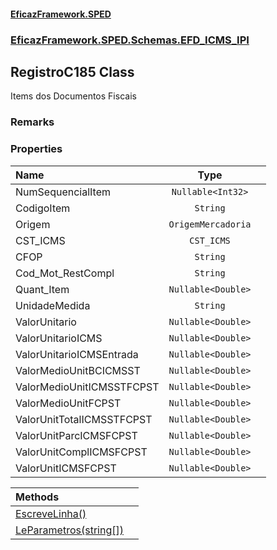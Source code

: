 #### [EficazFramework.SPED](EficazFrameworkSPED.md 'EficazFramework SPED')
### [EficazFramework.SPED.Schemas.EFD_ICMS_IPI](EficazFramework.SPED.Schemas.EFD_ICMS_IPI.md 'EficazFramework.SPED.Schemas.EFD_ICMS_IPI')

## RegistroC185 Class

Items dos Documentos Fiscais

### Remarks
### Properties

| Name | Type | |
| :--- | :---: | :--- |
| NumSequencialItem | `Nullable<Int32>` |  |
| CodigoItem | `String` |  |
| Origem | `OrigemMercadoria` |  |
| CST_ICMS | `CST_ICMS` |  |
| CFOP | `String` |  |
| Cod_Mot_RestCompl | `String` |  |
| Quant_Item | `Nullable<Double>` |  |
| UnidadeMedida | `String` |  |
| ValorUnitario | `Nullable<Double>` |  |
| ValorUnitarioICMS | `Nullable<Double>` |  |
| ValorUnitarioICMSEntrada | `Nullable<Double>` |  |
| ValorMedioUnitBCICMSST | `Nullable<Double>` |  |
| ValorMedioUnitICMSSTFCPST | `Nullable<Double>` |  |
| ValorMedioUnitFCPST | `Nullable<Double>` |  |
| ValorUnitTotalICMSSTFCPST | `Nullable<Double>` |  |
| ValorUnitParcICMSFCPST | `Nullable<Double>` |  |
| ValorUnitComplICMSFCPST | `Nullable<Double>` |  |
| ValorUnitICMSFCPST | `Nullable<Double>` |  |

| Methods | |
| :--- | :--- |
| [EscreveLinha()](EficazFramework.SPED.Schemas.EFD_ICMS_IPI/RegistroC185/EscreveLinha().md 'EficazFramework.SPED.Schemas.EFD_ICMS_IPI.RegistroC185.EscreveLinha()') | |
| [LeParametros(string[])](EficazFramework.SPED.Schemas.EFD_ICMS_IPI/RegistroC185/LeParametros(string[]).md 'EficazFramework.SPED.Schemas.EFD_ICMS_IPI.RegistroC185.LeParametros(string[])') | |
